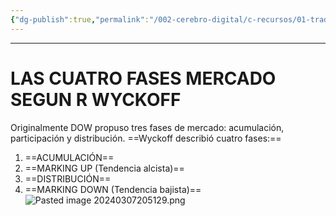 ```yaml
---
{"dg-publish":true,"permalink":"/002-cerebro-digital/c-recursos/01-trading/a-libros/02-el-metodo-wyckoff/d-las-cuatro-fases-mercado-segun-r-wyckoff/"}
---
```


---
# LAS CUATRO FASES MERCADO SEGUN R WYCKOFF
Originalmente DOW propuso tres fases de mercado: acumulación, participación y distribución. ==Wyckoff describió cuatro fases:==

1) ==ACUMULACIÓN==
2) ==MARKING UP (Tendencia alcista)==
3) ==DISTRIBUCIÓN==
4) ==MARKING DOWN (Tendencia bajista)==
![Pasted image 20240307205129.png](/img/user/900%20-%20ANEXO/Pasted%20image%2020240307205129.png)